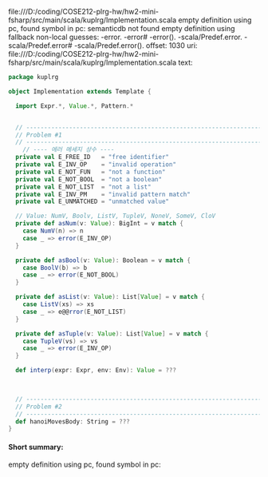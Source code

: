 file:///D:/coding/COSE212-plrg-hw/hw2-mini-fsharp/src/main/scala/kuplrg/Implementation.scala
empty definition using pc, found symbol in pc: 
semanticdb not found
empty definition using fallback
non-local guesses:
	 -error.
	 -error#
	 -error().
	 -scala/Predef.error.
	 -scala/Predef.error#
	 -scala/Predef.error().
offset: 1030
uri: file:///D:/coding/COSE212-plrg-hw/hw2-mini-fsharp/src/main/scala/kuplrg/Implementation.scala
text:
```scala
package kuplrg

object Implementation extends Template {

  import Expr.*, Value.*, Pattern.*


  // ---------------------------------------------------------------------------
  // Problem #1
  // ---------------------------------------------------------------------------
    // ---- 에러 메세지 상수 ----
  private val E_FREE_ID   = "free identifier"
  private val E_INV_OP    = "invalid operation"
  private val E_NOT_FUN   = "not a function"
  private val E_NOT_BOOL  = "not a boolean"
  private val E_NOT_LIST  = "not a list"
  private val E_INV_PM    = "invalid pattern match"
  private val E_UNMATCHED = "unmatched value"

  // Value: NumV, Boolv, ListV, TupleV, NoneV, SomeV, CloV
  private def asNum(v: Value): BigInt = v match {
    case NumV(n) => n
    case _ => error(E_INV_OP)
  }

  private def asBool(v: Value): Boolean = v match {
    case BoolV(b) => b
    case _ => error(E_NOT_BOOL)
  }

  private def asList(v: Value): List[Value] = v match {
    case ListV(xs) => xs
    case _ => e@@rror(E_NOT_LIST)
  }

  private def asTuple(v: Value): List[Value] = v match {
    case TupleV(vs) => vs
    case _ => error(E_INV_OP)
  }

  def interp(expr: Expr, env: Env): Value = ???
    


  // ---------------------------------------------------------------------------
  // Problem #2
  // ---------------------------------------------------------------------------
  def hanoiMovesBody: String = ???
}

```


#### Short summary: 

empty definition using pc, found symbol in pc: 
